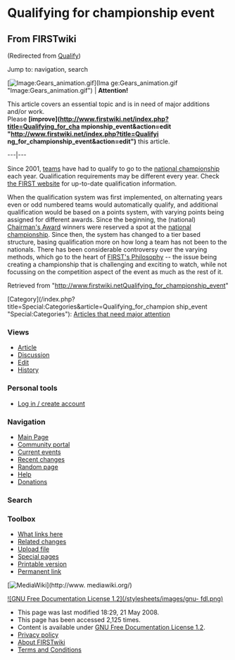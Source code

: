 # Qualifying for championship event

## From FIRSTwiki

(Redirected from [Qualify](/index.php?title=Qualify&redirect=no "Qualify"))

Jump to: navigation, search

[![Image:Gears_animation.gif](/media/1/14/Gears_animation.gif)](Ima
ge:Gears_animation.gif "Image:Gears_animation.gif") | **Attention!**

This article covers an essential topic and is in need of major additions and/or work.<br>
Please **[improve](http://www.firstwiki.net/index.php?title=Qualifying_for_cha
mpionship_event&action=edit "http://www.firstwiki.net/index.php?title=Qualifyi
ng_for_championship_event&action=edit")** this article.

---|---

Since 2001, [teams](FIRST_Robotics_team "FIRST Robotics team") have had to qualify to go to the [national championship](National_championship "National championship") each year. Qualification requirements may be different every year. Check [the FIRST website](http://www.usfirst.org/ "http://www.usfirst.org/") for up-to-date qualification information.

When the qualification system was first implemented, on alternating years even or odd numbered teams would automatically qualify, and additional qualification would be based on a points system, with varying points being assigned for different awards. Since the beginning, the (national) [Chairman's Award](Chairman%27s_Award "Chairman's Award") winners were reserved a spot at the [national championship](National_championship "National championship"). Since then, the system has changed to a tier based structure, basing qualification more on how long a team has not been to the nationals. There has been considerable controversy over the varying methods, which go to the heart of [FIRST's Philosophy](/index.php?title=FIRST%27s_philosophy&action=edit "FIRST's philosophy") -- the issue being creating a championship that is challenging and exciting to watch, while not focussing on the competition aspect of the event as much as the rest of it.

Retrieved from "<http://www.firstwiki.netQualifying_for_championship_event>"

[Category](/index.php?title=Special:Categories&article=Qualifying_for_champion
ship_event "Special:Categories"): [Articles that need major attention](Category:Articles_that_need_major_attention "Category:Articles that need major attention")

### Views

- [Article](Qualifying_for_championship_event)
- [Discussion](Talk:Qualifying_for_championship_event)
- [Edit](/index.php?title=Qualifying_for_championship_event&action=edit)
- [History](/index.php?title=Qualifying_for_championship_event&action=history)

### Personal tools

- [Log in / create account](/index.php?title=Special:Userlogin&returnto=Qualifying_for_championship_event)

[](Main_Page "Main Page")

### Navigation

- [Main Page](Main_Page)
- [Community portal](FIRSTwiki:Community_portal)
- [Current events](Current_events)
- [Recent changes](Special:Recentchanges)
- [Random page](Special:Random)
- [Help](Help:Contents)
- [Donations](FIRSTwiki:Site_support)

### Search

### Toolbox

- [What links here](Special:Whatlinkshere/Qualifying_for_championship_event)
- [Related changes](Special:Recentchangeslinked/Qualifying_for_championship_event)
- [Upload file](Special:Upload)
- [Special pages](Special:Specialpages)
- [Printable version](/index.php?title=Qualifying_for_championship_event&printable=yes)
- [Permanent link](/index.php?title=Qualifying_for_championship_event&oldid=68073)

[![MediaWiki](/skins/common/images/poweredby_mediawiki_88x31.png)](http://www.
mediawiki.org/)

[![GNU Free Documentation License 1.2](/stylesheets/images/gnu-
fdl.png)](http://www.gnu.org/copyleft/fdl.html)

- This page was last modified 18:29, 21 May 2008.
- This page has been accessed 2,125 times.
- Content is available under [GNU Free Documentation License 1.2](http://www.gnu.org/copyleft/fdl.html "http://www.gnu.org/copyleft/fdl.html").
- [Privacy policy](FIRSTwiki:Privacy_policy "FIRSTwiki:Privacy policy")
- [About FIRSTwiki](FIRSTwiki:About "FIRSTwiki:About")
- [Terms and Conditions](FIRSTwiki:Terms_and_conditions "FIRSTwiki:Terms and conditions")
